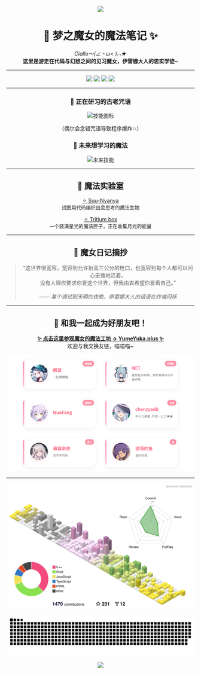 <p align="center">
  <img src="https://img.nightrainmilkyway.cn/img/20250202225615973.webp"/>
</p>

<h1 align="center">🌙 梦之魔女的魔法笔记 ✨</h1>

<p align="center">
  <em>Ciallo～(∠・ω< )⌒★</em><br>
  <b>这里是游走在代码与幻想之间的见习魔女，伊雷娜大人的忠实学徒~</b>
</p>

---

<div align="center">

<img src="https://img.shields.io/badge/C-开发萌新-fcbfc7?style=for-the-badge&logoColor=white" />
<img src="https://img.shields.io/badge/C++-初窥门径-fcbfc7?style=for-the-badge&logoColor=white" />
<img src="https://img.shields.io/badge/爱好-编程和游戏-fcbfc7?style=for-the-badge" />
<img src="https://img.shields.io/badge/梦想-变成喜欢的人-fcbfc7?style=for-the-badge" />

</div>

---

<h3 align="center">🔮 正在研习的古老咒语</h3>
<p align="center">
  <img src="https://skillicons.dev/icons?i=c,cpp,kotlin,python&theme=light" alt="技能图标" />
</p>
<p align="center" style="font-size:14px;">（偶尔会念错咒语导致程序爆炸💥）</p>

<h3 align="center">🌱 未来想学习的魔法</h3>
<p align="center">
  <img src="https://skillicons.dev/icons?i=go,ts,js,react,vue,cs,java&theme=light" alt="未来技能" />
</p>

---

<h2 align="center">🧪 魔法实验室</h2>

<p align="center">
  <a href="https://github.com/YumeYuka/Suu-Nyanya">✧ Suu-Nyanya</a> <br>
  <span style="font-size:13px;">试图用代码编织出会思考的魔法生物</span>
</p>
<p align="center">
  <a href="https://github.com/TimeBreeze/Tritium_box">✧ Tritium box</a> <br>
  <span style="font-size:13px;">一个装满星光的魔法匣子，正在收集月光的能量</span>
</p>

---

<h2 align="center">📖 魔女日记摘抄</h2>

<blockquote align="center">
  “这世界很宽容，宽容到允许抬高三公分的枪口，也宽容到每个人都可以问心无愧地活着。<br>
  没有人理应要求你爱这个世界，但我由衷希望你爱着自己。”<br>
  <br>
  <em>—— 某个调试到天明的夜晚，伊雷娜大人的话语在终端闪烁</em>
</blockquote>

---

<h2 align="center">🤝 和我一起成为好朋友吧！</h2>

<p align="center">
  <a href="https://YumeYuka.plus"><b>✨ 点击这里参观魔女的魔法工坊 → YumeYuka.plus ✨</b></a><br>
  <span style="font-size:14px;">欢迎与我交换友链，喵喵喵~</span>
</p>

<p align="center">
  <img src="friends_layout.png"/>
</p>

---

<p align="center">
  <img src="./profile-3d-contrib/profile-south-season.svg"/>
</p>

<p align="center">
  <picture>
    <source media="(prefers-color-scheme: dark)" srcset="https://raw.githubusercontent.com/NightRainMilkyWay/NightRainMilkyWay/output/github-contribution-grid-snake-dark.svg">
    <source media="(prefers-color-scheme: light)" srcset="https://raw.githubusercontent.com/NightRainMilkyWay/NightRainMilkyWay/output/github-contribution-grid-snake.svg">
    <img alt="github contribution grid snake animation" src="https://raw.githubusercontent.com/NightRainMilkyWay/NightRainMilkyWay/output/github-contribution-grid-snake.svg">
  </picture>
</p>

<p align="center">
  <img src="https://img.nightrainmilkyway.cn/img/20250202225615919.webp"/>
</p>

<!---
YumeYuka/YumeYuka is a ✨ special ✨ repository because its `README.md` (this file) appears on your GitHub profile.
You can click the Preview link to take a look at your changes.
--->
